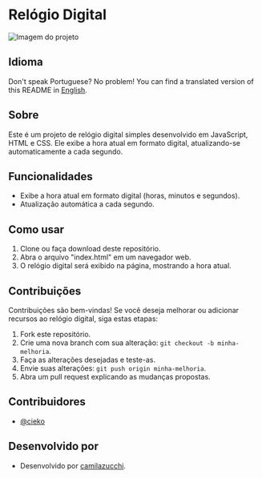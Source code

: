 # Relógio Digital
![Imagem do projeto](https://uploaddeimagens.com.br/images/004/263/683/original/screencapture-127-0-0-1-5500-index-html-2022-12-16-13_44_16.png?1671209334)

## Idioma
Don't speak Portuguese? No problem! You can find a translated version of this README in [English](README-EN.md).

## Sobre
Este é um projeto de relógio digital simples desenvolvido em JavaScript, HTML e CSS. Ele exibe a hora atual em formato digital, atualizando-se automaticamente a cada segundo.

## Funcionalidades
- Exibe a hora atual em formato digital (horas, minutos e segundos).
- Atualização automática a cada segundo.
## Como usar
1. Clone ou faça download deste repositório.
2. Abra o arquivo "index.html" em um navegador web.
3. O relógio digital será exibido na página, mostrando a hora atual.
## Contribuições
Contribuições são bem-vindas! Se você deseja melhorar ou adicionar recursos ao relógio digital, siga estas etapas:
1. Fork este repositório.
2. Crie uma nova branch com sua alteração: `git checkout -b minha-melhoria`.
3. Faça as alterações desejadas e teste-as.
4. Envie suas alterações: `git push origin minha-melhoria`.
5. Abra um pull request explicando as mudanças propostas.

## Contribuidores
- [@cieko](https://github.com/cieko)

## Desenvolvido por
- Desenvolvido por [camilazucchi](https://www.github.com/camilazucchi).